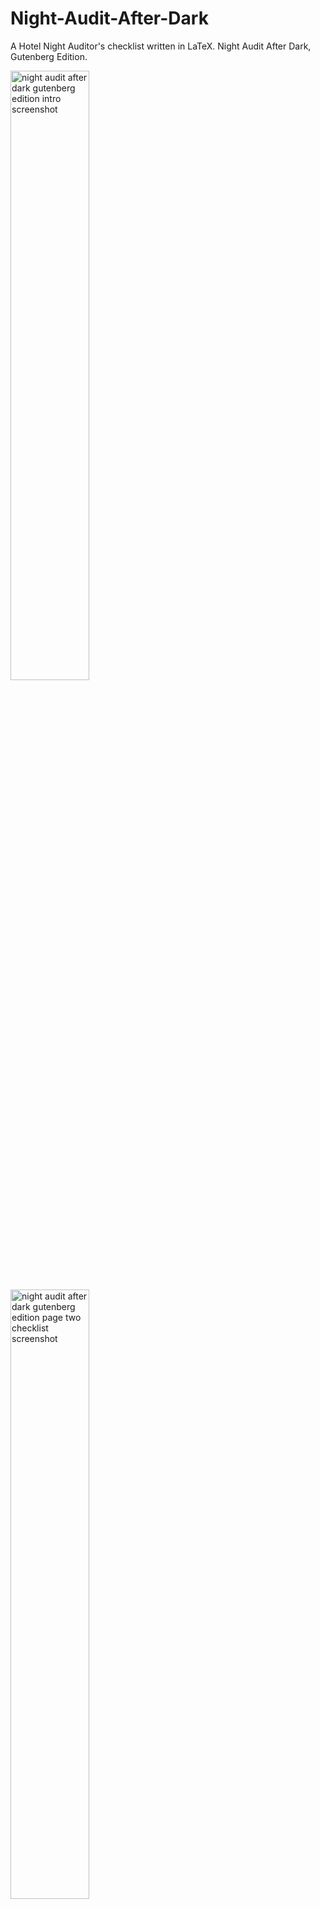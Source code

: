 # Night-Audit-After-Dark
A Hotel Night Auditor's checklist written in LaTeX. Night Audit After Dark, Gutenberg Edition. 

<!-- ![img](/image/night-audit-after-dark-cover-page-screenshot) -->
<image src="/image/night-audit-after-dark-cover-page-screenshot" alt="night audit after dark gutenberg edition intro screenshot" width="50%" height="50%" />
<!-- ![naad-page2-screenshot](https://user-images.githubusercontent.com/31553297/170723747-e6e5093c-fc85-44dc-a64f-5666a042f439.png) -->

<image src="https://user-images.githubusercontent.com/31553297/170723747-e6e5093c-fc85-44dc-a64f-5666a042f439.png" alt="night audit after dark gutenberg edition page two checklist screenshot" width="50%" height="50%" />
